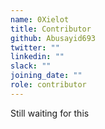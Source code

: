 ```yaml
---
name: 0Xielot
title: Contributor
github: Abusayid693
twitter: ""
linkedin: ""
slack: ""
joining_date: ""
role: contributor
---
```


Still waiting for this
